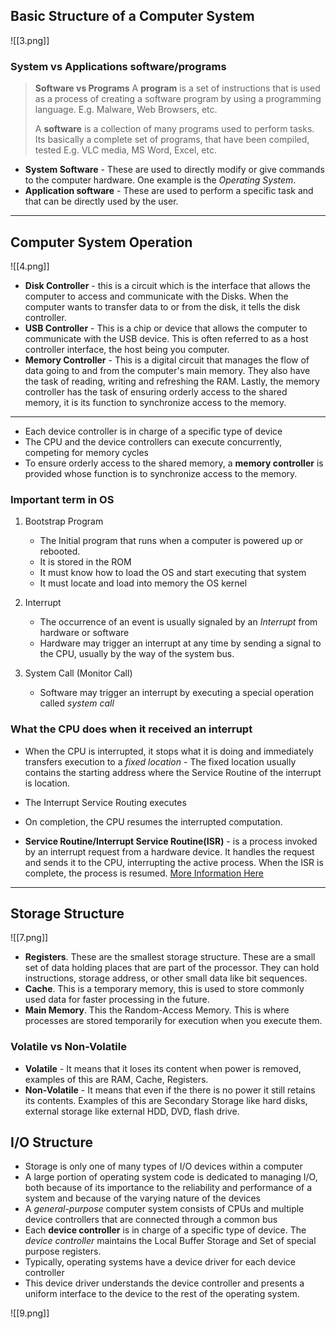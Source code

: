 ## Basic Structure of a Computer System
![[3.png]]

### System vs Applications software/programs

> **Software vs Programs**
> A **program** is a set of instructions that is used as a process of creating a software program by using a programming language. E.g. Malware, Web Browsers, etc.
> 
> A **software** is a collection of many programs used to perform tasks. Its basically a complete set of programs, that have been compiled, tested E.g. VLC media, MS Word, Excel, etc.

- **System Software** - These are used to directly modify or give commands to the computer hardware. One example is the *Operating System*.
- **Application software** -  These are used to perform a specific task and that can be directly used by the user.
---
## Computer System Operation
![[4.png]]
- **Disk Controller** - this is a circuit which is the interface that allows the computer to access and communicate with the Disks. When the computer wants to transfer data to or from the disk, it tells the disk controller.
- **USB Controller** - This is a chip or device that allows the computer to communicate with the USB device. This is often referred to as a host controller interface, the host being you computer.
- **Memory Controller** - This is a digital circuit that manages the flow of data going to and from the computer's main memory. They also have the task of reading, writing and refreshing the RAM. Lastly, the memory controller has the task of ensuring orderly access to the shared memory, it is its function to synchronize access to the memory.
---
- Each device controller is in charge of a specific type of device
- The CPU and the device controllers can execute concurrently, competing for memory cycles
- To ensure orderly access to the shared memory, a **memory controller** is provided whose function is to synchronize access to the memory. 

### Important term in OS
1. Bootstrap Program
	- The Initial program that runs when a computer is powered up or rebooted.
	- It is stored in the ROM
	- It must know how to load the OS and start executing that system
	- It must locate and load into memory the OS kernel

2. Interrupt
	- The occurrence of an event is usually signaled by an *Interrupt* from hardware or software
	- Hardware may trigger an interrupt at any time by sending a signal to the CPU, usually by the way of the system bus. 
	  
3. System Call (Monitor Call)
	- Software may trigger an interrupt by executing a special operation called *system call*

### What the CPU does when it received an interrupt
- When the CPU is interrupted, it stops what it is doing and immediately transfers execution  to a *fixed location* - The fixed location usually contains the starting address where the Service Routine of the interrupt is location. 
- The Interrupt Service Routing executes
- On completion, the CPU resumes the interrupted computation. 

- **Service Routine/Interrupt Service Routine(ISR)** - is a process invoked by an interrupt request from a hardware device. It handles the request and sends it to the CPU, interrupting the active process. When the ISR is complete, the process is resumed. [More Information Here](https://techterms.com/definition/isr)
---
## Storage Structure
![[7.png]]
- **Registers**. These are the smallest storage structure. These are a small set of data holding places that are part of the processor. They can hold instructions, storage address,  or other small data like bit sequences.
- **Cache**. This is a temporary memory, this is used to store commonly used data for faster processing in the future.
- **Main Memory**. This the Random-Access Memory. This is where processes are stored temporarily for execution when you execute them.

### Volatile vs Non-Volatile
- **Volatile** - It means that it loses its content when power is removed, examples of this are RAM, Cache, Registers.
- **Non-Volatile** -  It means that even if the there is no power it still retains its contents. Examples of this are Secondary Storage like hard disks, external storage like external HDD, DVD, flash drive.

## I/O Structure
- Storage is only one of many types of I/O devices within a computer
- A large portion of operating system code is dedicated to managing I/O, both because of its importance to the reliability and performance of a system and because of the varying nature of the devices
- A *general-purpose* computer system consists of CPUs and multiple device controllers that are connected through a common bus
- Each **device controller** is in charge of a specific type of device. The *device controller* maintains the Local Buffer Storage and Set of special purpose registers.
- Typically, operating systems have a device driver for each device controller
- This device driver understands the device controller and presents a uniform interface to the device to the rest of the operating system. 

![[9.png]]
	